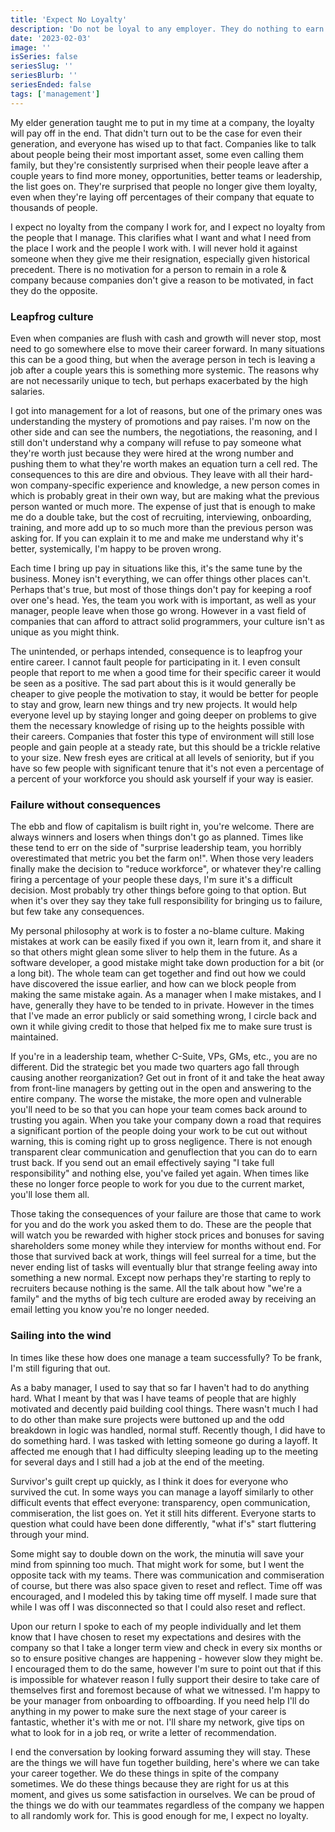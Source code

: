 ```yaml
---
title: 'Expect No Loyalty'
description: 'Do not be loyal to any employer. They do nothing to earn it, they have none for you. Companies talk about people being their most important asset, but this is only true while they have no choice. Do what you need to take care of yourself, your career, and your family. Leapfrog your way through your career and feel no guilt.'
date: '2023-02-03'
image: ''
isSeries: false
seriesSlug: ''
seriesBlurb: ''
seriesEnded: false
tags: ['management']
---
```


My elder generation taught me to put in my time at a company, the loyalty will pay off in the end. That didn't turn out to be the case for even their generation, and everyone has wised up to that fact. Companies like to talk about people being their most important asset, some even calling them family, but they're consistently surprised when their people leave after a couple years to find more money, opportunities, better teams or leadership, the list goes on. They're surprised that people no longer give them loyalty, even when they're laying off percentages of their company that equate to thousands of people.

I expect no loyalty from the company I work for, and I expect no loyalty from the people that I manage. This clarifies what I want and what I need from the place I work and the people I work with. I will never hold it against someone when they give me their resignation, especially given historical precedent. There is no motivation for a person to remain in a role & company because companies don't give a reason to be motivated, in fact they do the opposite.

### Leapfrog culture

Even when companies are flush with cash and growth will never stop, most need to go somewhere else to move their career forward. In many situations this can be a good thing, but when the average person in tech is leaving a job after a couple years this is something more systemic. The reasons why are not necessarily unique to tech, but perhaps exacerbated by the high salaries.

I got into management for a lot of reasons, but one of the primary ones was understanding the mystery of promotions and pay raises. I'm now on the other side and can see the numbers, the negotiations, the reasoning, and I still don't understand why a company will refuse to pay someone what they're worth just because they were hired at the wrong number and pushing them to what they're worth makes an equation turn a cell red. The consequences to this are dire and obvious. They leave with all their hard-won company-specific experience and knowledge, a new person comes in which is probably great in their own way, but are making what the previous person wanted or much more. The expense of just that is enough to make me do a double take, but the cost of recruiting, interviewing, onboarding, training, and more add up to so much more than the previous person was asking for. If you can explain it to me and make me understand why it's better, systemically, I'm happy to be proven wrong.

Each time I bring up pay in situations like this, it's the same tune by the business. Money isn't everything, we can offer things other places can't. Perhaps that's true, but most of those things don't pay for keeping a roof over one's head. Yes, the team you work with is important, as well as your manager, people leave when those go wrong. However in a vast field of companies that can afford to attract solid programmers, your culture isn't as unique as you might think.

The unintended, or perhaps intended, consequence is to leapfrog your entire career. I cannot fault people for participating in it. I even consult people that report to me when a good time for their specific career it would be seen as a positive. The sad part about this is it would generally be cheaper to give people the motivation to stay, it would be better for people to stay and grow, learn new things and try new projects. It would help everyone level up by staying longer and going deeper on problems to give them the necessary knowledge of rising up to the heights possible with their careers. Companies that foster this type of environment will still lose people and gain people at a steady rate, but this should be a trickle relative to your size. New fresh eyes are critical at all levels of seniority, but if you have so few people with significant tenure that it's not even a percentage of a percent of your workforce you should ask yourself if your way is easier.

### Failure without consequences

The ebb and flow of capitalism is built right in, you're welcome. There are always winners and losers when things don't go as planned. Times like these tend to err on the side of "surprise leadership team, you horribly overestimated that metric you bet the farm on!". When those very leaders finally make the decision to "reduce workforce", or whatever they're calling firing a percentage of your people these days, I'm sure it's a difficult decision. Most probably try other things before going to that option. But when it's over they say they take full responsibility for bringing us to failure, but few take any consequences.

My personal philosophy at work is to foster a no-blame culture. Making mistakes at work can be easily fixed if you own it, learn from it, and share it so that others might glean some sliver to help them in the future. As a software developer, a good mistake might take down production for a bit (or a long bit). The whole team can get together and find out how we could have discovered the issue earlier, and how can we block people from making the same mistake again. As a manager when I make mistakes, and I have, generally they have to be tended to in private. However in the times that I've made an error publicly or said something wrong, I circle back and own it while giving credit to those that helped fix me to make sure trust is maintained.

If you're in a leadership team, whether C-Suite, VPs, GMs, etc., you are no different. Did the strategic bet you made two quarters ago fall through causing another reorganization? Get out in front of it and take the heat away from front-line managers by getting out in the open and answering to the entire company. The worse the mistake, the more open and vulnerable you'll need to be so that you can hope your team comes back around to trusting you again. When you take your company down a road that requires a significant portion of the people doing your work to be cut out without warning, this is coming right up to gross negligence. There is not enough transparent clear communication and genuflection that you can do to earn trust back. If you send out an email effectively saying "I take full responsibility" and nothing else, you've failed yet again. When times like these no longer force people to work for you due to the current market, you'll lose them all.

Those taking the consequences of your failure are those that came to work for you and do the work you asked them to do. These are the people that will watch you be rewarded with higher stock prices and bonuses for saving shareholders some money while they interview for months without end. For those that survived back at work, things will feel surreal for a time, but the never ending list of tasks will eventually blur that strange feeling away into something a new normal. Except now perhaps they're starting to reply to recruiters because nothing is the same. All the talk about how "we're a family" and the myths of big tech culture are eroded away by receiving an email letting you know you're no longer needed.

### Sailing into the wind

In times like these how does one manage a team successfully? To be frank, I'm still figuring that out.

As a baby manager, I used to say that so far I haven't had to do anything hard. What I meant by that was I have teams of people that are highly motivated and decently paid building cool things. There wasn't much I had to do other than make sure projects were buttoned up and the odd breakdown in logic was handled, normal stuff. Recently though, I did have to do something hard. I was tasked with letting someone go during a layoff. It affected me enough that I had difficulty sleeping leading up to the meeting for several days and I still had a job at the end of the meeting.

Survivor's guilt crept up quickly, as I think it does for everyone who survived the cut. In some ways you can manage a layoff similarly to other difficult events that effect everyone: transparency, open communication, commiseration, the list goes on. Yet it still hits different. Everyone starts to question what could have been done differently, "what if's" start fluttering through your mind.

Some might say to double down on the work, the minutia will save your mind from spinning too much. That might work for some, but I went the opposite tack with my teams. There was communication and commiseration of course, but there was also space given to reset and reflect. Time off was encouraged, and I modeled this by taking time off myself. I made sure that while I was off I was disconnected so that I could also reset and reflect.

Upon our return I spoke to each of my people individually and let them know that I have chosen to reset my expectations and desires with the company so that I take a longer term view and check in every six months or so to ensure positive changes are happening - however slow they might be. I encouraged them to do the same, however I'm sure to point out that if this is impossible for whatever reason I fully support their desire to take care of themselves first and foremost because of what we witnessed. I'm happy to be your manager from onboarding to offboarding. If you need help I'll do anything in my power to make sure the next stage of your career is fantastic, whether it's with me or not. I'll share my network, give tips on what to look for in a job req, or write a letter of recommendation.

I end the conversation by looking forward assuming they will stay. These are the things we will have fun together building, here's where we can take your career together. We do these things in spite of the company sometimes. We do these things because they are right for us at this moment, and gives us some satisfaction in ourselves. We can be proud of the things we do with our teammates regardless of the company we happen to all randomly work for. This is good enough for me, I expect no loyalty.
